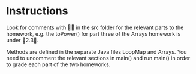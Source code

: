 # Instructions

Look for comments with 🍂🍃 in the src folder for the relevant parts to the homework,
e.g. the toPower() for part three of the Arrays homework is under 🍂2.3🍃.

Methods are defined in the separate Java files LoopMap and Arrays. You need to
uncomment the relevant sections in main() and run main()
in order to grade each part of the two homeworks.
